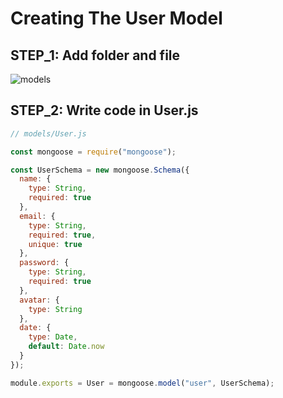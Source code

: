 # Creating The User Model

## STEP_1: Add folder and file

![models](https://user-images.githubusercontent.com/14961047/61792867-aa5baa80-ae58-11e9-80fe-02059c677830.png)

## STEP_2: Write code in User.js

```js
// models/User.js

const mongoose = require("mongoose");

const UserSchema = new mongoose.Schema({
  name: {
    type: String,
    required: true
  },
  email: {
    type: String,
    required: true,
    unique: true
  },
  password: {
    type: String,
    required: true
  },
  avatar: {
    type: String
  },
  date: {
    type: Date,
    default: Date.now
  }
});

module.exports = User = mongoose.model("user", UserSchema);
```

